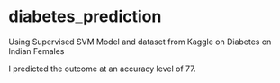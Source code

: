 # diabetes_prediction

Using Supervised SVM Model and dataset from Kaggle on Diabetes on Indian Females

I predicted the outcome at an accuracy level of 77.